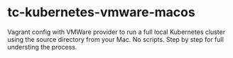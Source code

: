 # tc-kubernetes-vmware-macos
Vagrant config with VMWare provider to run a full local Kubernetes cluster using the source directory from your Mac. No scripts. Step by step for full understing the process.
